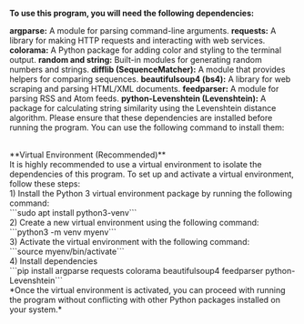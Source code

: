 **To use this program, you will need the following dependencies:**

**argparse:** A module for parsing command-line arguments.
**requests:** A library for making HTTP requests and interacting with web services.
**colorama:** A Python package for adding color and styling to the terminal output.
**random and string:** Built-in modules for generating random numbers and strings.
**difflib (SequenceMatcher):** A module that provides helpers for comparing sequences.
**beautifulsoup4 (bs4):** A library for web scraping and parsing HTML/XML documents.
**feedparser:** A module for parsing RSS and Atom feeds.
**python-Levenshtein (Levenshtein):** A package for calculating string similarity using the Levenshtein distance algorithm.
Please ensure that these dependencies are installed before running the program. You can use the following command to install them:

<br>
**Virtual Environment (Recommended)**
<br>
It is highly recommended to use a virtual environment to isolate the dependencies of this program. To set up and activate a virtual environment, follow these steps:
<br>
1) Install the Python 3 virtual environment package by running the following command:
<br>
```sudo apt install python3-venv```
<br>
2) Create a new virtual environment using the following command:
<br>
```python3 -m venv myenv```
<br>
3) Activate the virtual environment with the following command:
<br>
```source myenv/bin/activate```
<br>
4) Install dependencies
<br>
```pip install argparse requests colorama beautifulsoup4 feedparser python-Levenshtein```
<br>
*Once the virtual environment is activated, you can proceed with running the program without conflicting with other Python packages installed on your system.*

